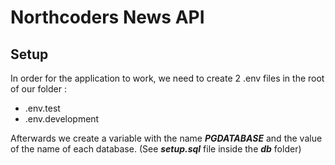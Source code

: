 # Northcoders News API

## Setup

In order for the application to work, we need to create 2 .env files in the root of our folder :

* .env.test
* .env.development

Afterwards we create a variable with the name ***PGDATABASE*** and the value of the name of each database. (See ***setup.sql*** file inside the ***db*** folder)